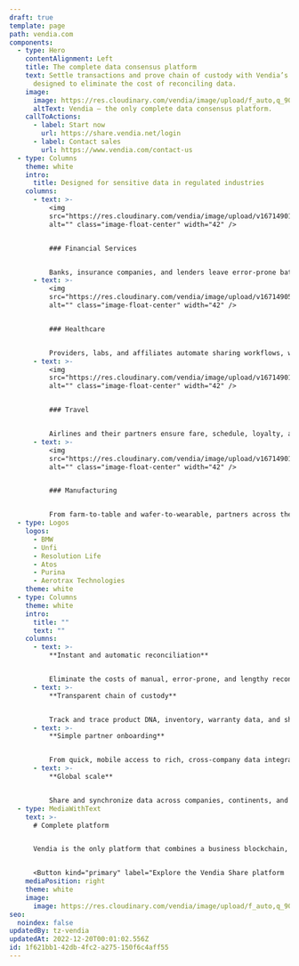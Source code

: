 ```yaml
---
draft: true
template: page
path: vendia.com
components:
  - type: Hero
    contentAlignment: Left
    title: The complete data consensus platform
    text: Settle transactions and prove chain of custody with Vendia’s platform
      designed to eliminate the cost of reconciling data.
    image:
      image: https://res.cloudinary.com/vendia/image/upload/f_auto,q_90/v1666829792/user-images.githubusercontent.com..107442245..198142583-7df66b47-19d7-404f-a78e-8b0443f57804.png
      altText: Vendia – the only complete data consensus platform.
    callToActions:
      - label: Start now
        url: https://share.vendia.net/login
      - label: Contact sales
        url: https://www.vendia.com/contact-us
  - type: Columns
    theme: white
    intro:
      title: Designed for sensitive data in regulated industries
    columns:
      - text: >-
          <img
          src="https://res.cloudinary.com/vendia/image/upload/v1671490139/Website/Icons/Money_07_eeqneq.png"
          alt="" class="image-float-center" width="42" />


          ### Financial Services


          Banks, insurance companies, and lenders leave error-prone batch processes behind and reduce the risk of outstanding balances and manual disputes.
      - text: >-
          <img
          src="https://res.cloudinary.com/vendia/image/upload/v1671490515/Website/Icons/People_30-p_pibnyi.png"
          alt="" class="image-float-center" width="42" />


          ### Healthcare


          Providers, labs, and affiliates automate sharing workflows, with privacy, governance, and access control built in.
      - text: >-
          <img
          src="https://res.cloudinary.com/vendia/image/upload/v1671490139/Website/Icons/Travel_06_c6disu.png"
          alt="" class="image-float-center" width="42" />


          ### Travel


          Airlines and their partners ensure fare, schedule, loyalty, and ticket updates happen in-real time, automatically, with proof of data accuracy, lineage, and ATI compliance.
      - text: >-
          <img
          src="https://res.cloudinary.com/vendia/image/upload/v1671490139/Website/Icons/Supply_chain_11_yfgxrg.png"
          alt="" class="image-float-center" width="42" />


          ### Manufacturing


          From farm-to-table and wafer-to-wearable, partners across the supply chain gain a trusted source of truth.
  - type: Logos
    logos:
      - BMW
      - Unfi
      - Resolution Life
      - Atos
      - Purina
      - Aerotrax Technologies
    theme: white
  - type: Columns
    theme: white
    intro:
      title: ""
      text: ""
    columns:
      - text: >-
          **Instant and automatic reconciliation**


          Eliminate the costs of manual, error-prone, and lengthy reconciliation from partner data. Vendia offers real-time reconciliation with an accurate, trusted source of truth.
      - text: >-
          **Transparent chain of custody**


          Track and trace product DNA, inventory, warranty data, and shipping information across supply chain partners. Vendia provides a fully auditable, versioned, and immutable source of truth across partners.
      - text: >-
          **Simple partner onboarding**


          From quick, mobile access to rich, cross-company data integrations, Vendia’s platform makes it easy to connect partners—without costly integration development and maintenance.
      - text: >-
          **Global scale**


          Share and synchronize data across companies, continents, and clouds with high throughput, low latency, fault tolerance, and disaster recovery built-in.
  - type: MediaWithText
    text: >-
      # Complete platform


      Vendia is the only platform that combines a business blockchain, Smart APIs, and cloud storage and compute in a single, unified SaaS platform.


      <Button kind="primary" label="Explore the Vendia Share platform  " href="https://www.vendia.com/product" />
    mediaPosition: right
    theme: white
    image:
      image: https://res.cloudinary.com/vendia/image/upload/f_auto,q_90/v1669912270/blockchain_jqtj4r.webp
seo:
  noindex: false
updatedBy: tz-vendia
updatedAt: 2022-12-20T00:01:02.556Z
id: 1f621bb1-42db-4fc2-a275-150f6c4aff55
---
```

